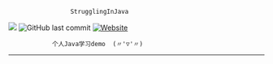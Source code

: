                      StrugglingInJava 
![](https://img.shields.io/badge/language-java-orange.svg)
![GitHub last commit](https://img.shields.io/github/last-commit/google/skia.svg)
[![Website](https://img.shields.io/website-up-down-green-red/https/shields.io.svg?label=my-website)](chenbxxx.top)

                个人Java学习demo  (〃'▽'〃)

---

